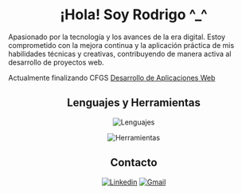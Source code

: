 <h1 align="center">¡Hola! Soy Rodrigo ^_^</h1>

Apasionado por la tecnología y los avances de la era digital. Estoy comprometido con la mejora continua y la aplicación práctica de mis habilidades técnicas y creativas, contribuyendo de manera activa al desarrollo de proyectos web.

Actualmente finalizando CFGS [Desarrollo de Aplicaciones Web](https://github.com/rodrigomardel/Desarrollo-de-Aplicaciones-Web)

<div align="center">

## Lenguajes y Herramientas

![Lenguajes](https://skillicons.dev/icons?i=html,css,js,java,php,mysql)

![Herramientas](https://skillicons.dev/icons?i=eclipse,vscode,bootstrap,git,ps)

## Contacto

[![Linkedin](https://skillicons.dev/icons?i=linkedin)](https://www.linkedin.com/in/rodrigo-martinez-delgado/) [![Gmail](https://skillicons.dev/icons?i=gmail)](mailto:rodrigo.mardel.daw@gmail.com)

</div>